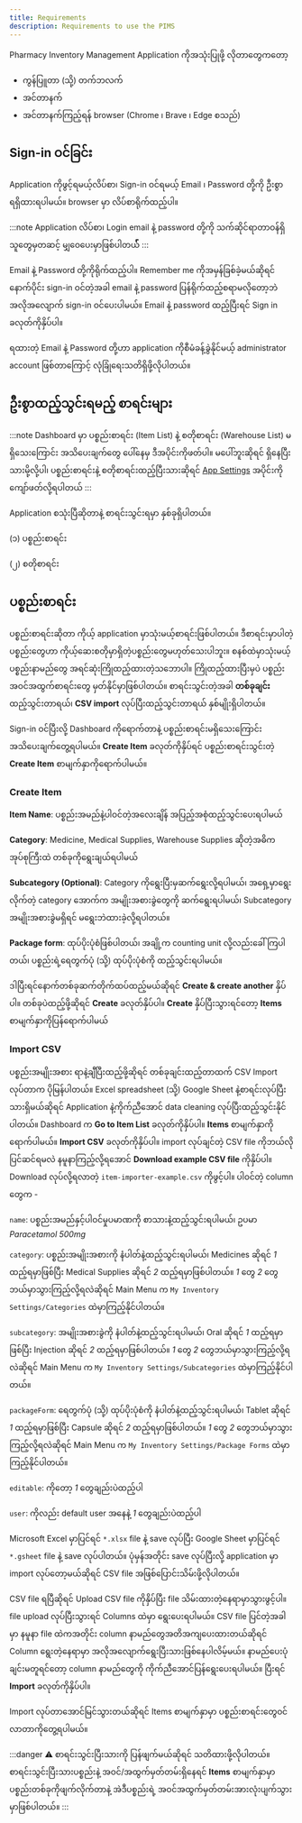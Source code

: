 ```yaml
---
title: Requirements
description: Requirements to use the PIMS
---
```


Pharmacy Inventory Management Application ကိုအသုံးပြုဖို့ လိုတာတွေကတော့

- ကွန်ပြူတာ (သို့) တက်ဘလက်
- အင်တာနက်
- အင်တာနက်ကြည့်ရန် browser (Chrome ၊ Brave ၊ Edge စသည်)

## Sign-in ဝင်ခြင်း

Application ကိုဖွင့်ရမယ့်လိပ်စာ၊ Sign-in ဝင်ရမယ့် Email ၊ Password တို့ကို ဦးစွာရရှိထားရပါမယ်။ browser မှာ လိပ်စာရိုက်ထည့်ပါ။

:::note
Application လိပ်စာ၊ Login email နဲ့ password တို့ကို သက်ဆိုင်ရာတာဝန်ရှိသူတွေမှတဆင့် မျှဝေပေးမှာဖြစ်ပါတယ်််််််််််််််််််််
:::

Email နဲ့ Password တို့ကိုရိုက်ထည့်ပါ။ Remember me ကိုအမှန်ခြစ်ခဲ့မယ်ဆိုရင် နောက်ပိုင်း sign-in ဝင်တဲ့အခါ email နဲ့ password ပြန်ရိုက်ထည့်စရာမလိုတော့ဘဲ အလိုအလျောက် sign-in ဝင်ပေးပါမယ်။ Email နဲ့ password ထည့်ပြီးရင် Sign in ခလုတ်ကိုနှိပ်ပါ။

ရထားတဲ့ Email နဲ့ Password တို့ဟာ application ကိုစီမံခန့်ခွဲနိုင်မယ့် administrator account ဖြစ်တာကြောင့် လုံခြုံရေးသတိရှိဖို့လိုပါတယ်။
## ဦးစွာထည့်သွင်းရမည့် စာရင်းများ

:::note
Dashboard မှာ ပစ္စည်းစာရင်း (Item List) နဲ့ စတိုစာရင်း (Warehouse List) မရှိသေးကြောင်း အသိပေးချက်တွေ ပေါ်နေမှ ဒီအပိုင်းကိုဖတ်ပါ။ မပေါ်ဘူးဆိုရင် ရှိနေပြီးသားမို့လို့ပါ၊ ပစ္စည်းစာရင်းနဲ့ စတိုစာရင်းထည့်ပြီးသားဆိုရင် [App Settings](https://www.notion.so/Pharmacy-Inventory-Management-Application-4ce48032743e4efaab2a5f131c4b3734?pvs=21) အပိုင်းကိုကျော်ဖတ်လို့ရပါတယ်
:::

Application စသုံးပြီဆိုတာနဲ့ စာရင်းသွင်းရမှာ နှစ်ခုရှိပါတယ်။

(၁) ပစ္စည်းစာရင်း

(၂) စတိုစာရင်း
## ပစ္စည်းစာရင်း
ပစ္စည်းစာရင်းဆိုတာ ကိုယ့် application မှာသုံးမယ့်စာရင်းဖြစ်ပါတယ်။ ဒီစာရင်းမှာပါတဲ့ပစ္စည်းတွေဟာ ကိုယ့်ဆေးစတိုမှာရှိတဲ့ပစ္စည်းတွေမဟုတ်သေးပါဘူး။ စနစ်ထဲမှာသုံးမယ့်ပစ္စည်းနာမည်တွေ အရင်ဆုံးကြိုထည့်ထားတဲ့သဘောပါ။ ကြိုထည့်ထားပြီးမှပဲ ပစ္စည်းအဝင်အထွက်စာရင်းတွေ မှတ်နိုင်မှာဖြစ်ပါတယ်။ စာရင်းသွင်းတဲ့အခါ **တစ်ခုချင်း**ထည့်သွင်းတာရယ်၊ **CSV import** လုပ်ပြီးထည့်သွင်းတာရယ် နှစ်မျိုးရှိပါတယ်။

Sign-in ဝင်ပြီးလို့ Dashboard ကိုရောက်တာနဲ့ ပစ္စည်းစာရင်းမရှိသေးကြောင်း အသိပေးချက်တွေ့ရပါမယ်။ **Create Item** ခလုတ်ကိုနှိပ်ရင် ပစ္စည်းစာရင်းသွင်းတဲ့ **Create Item** စာမျက်နှာကိုရောက်ပါမယ်။
### Create Item

**Item Name**: ပစ္စည်းအမည်နဲ့ပါဝင်တဲ့အလေးချိန် အပြည့်အစုံထည့်သွင်းပေးရပါမယ်

**Category**: Medicine, Medical Supplies, Warehouse Supplies ဆိုတဲ့အဓိကအုပ်စုကြီးထဲ တစ်ခုကိုရွေးချယ်ရပါမယ်

**Subcategory (Optional)**: Category ကိုရွေးပြီးမှဆက်ရွေးလို့ရပါမယ်၊ အရှေ့မှာရွေးလိုက်တဲ့ category အောက်က အမျိုးအစားခွဲတွေကို ဆက်ရွေးရပါမယ်၊ Subcategory အမျိုးအစားခွဲမရှိရင် မရွေးဘဲထားခဲ့လို့ရပါတယ်။

**Package form**: ထုပ်ပိုးပုံစံဖြစ်ပါတယ်၊ အချို့က counting unit လို့လည်းခေါ်ကြပါတယ်၊ ပစ္စည်းရဲ့ရေတွက်ပုံ (သို့) ထုပ်ပိုးပုံစံကို ထည့်သွင်းရပါမယ်။

ဒါပြီးရင်နောက်တစ်ခုဆက်တိုက်ထပ်ထည့်မယ်ဆိုရင် **Create & create another** နှိပ်ပါ။ တစ်ခုပဲထည့်ဖို့ဆိုရင် **Create** ခလုတ်နှိပ်ပါ။ **Create** နှိပ်ပြီးသွားရင်တော့ **Items** စာမျက်နှာကိုပြန်ရောက်ပါမယ်
### Import CSV

ပစ္စည်းအမျိုးအစား ရာနဲ့ချီပြီးထည့်ဖို့ဆိုရင် တစ်ခုချင်းထည့်တာထက် CSV Import လုပ်တာက ပိုမြန်ပါတယ်။ Excel spreadsheet (သို့) Google Sheet နဲ့စာရင်းလုပ်ပြီးသားရှိမယ်ဆိုရင် Application နဲ့ကိုက်ညီအောင် data cleaning လုပ်ပြီးထည့်သွင်းနိုင်ပါတယ်။ Dashboard က **Go to Item List** ခလုတ်ကိုနှိပ်ပါ။ **Items** စာမျက်နှာကိုရောက်ပါမယ်။ **Import CSV** ခလုတ်ကိုနှိပ်ပါ။ import လုပ်ချင်တဲ့ CSV file ကိုဘယ်လိုပြင်ဆင်ရမလဲ နမူနာကြည့်လို့ရအောင် **Download example CSV file** ကိုနှိပ်ပါ။ Download လုပ်လို့ရလာတဲ့ `item-importer-example.csv` ကိုဖွင့်ပါ။ ပါဝင်တဲ့ column တွေက -

`name`: ပစ္စည်းအမည်နှင့်ပါဝင်မှုပမာဏကို စာသားနဲ့ထည့်သွင်းရပါမယ်၊ ဥပမာ *Paracetamol 500mg*

`category`: ပစ္စည်းအမျိုးအစားကို နံပါတ်နဲ့ထည့်သွင်းရပါမယ်၊ Medicines ဆိုရင် *1* ထည့်ရမှာဖြစ်ပြီး Medical Supplies ဆိုရင် *2* ထည့်ရမှာဖြစ်ပါတယ်။ *1* တွေ *2* တွေဘယ်မှာသွားကြည့်လို့ရလဲဆိုရင် Main Menu က `My Inventory Settings/Categories` ထဲမှာကြည့်နိုင်ပါတယ်။

`subcategory`: အမျိုးအစားခွဲကို နံပါတ်နဲ့ထည့်သွင်းရပါမယ်၊ Oral ဆိုရင် *1* ထည့်ရမှာဖြစ်ပြီး Injection ဆိုရင် *2* ထည့်ရမှာဖြစ်ပါတယ်။ *1* တွေ *2* တွေဘယ်မှာသွားကြည့်လို့ရလဲဆိုရင် Main Menu က `My Inventory Settings/Subcategories` ထဲမှာကြည့်နိုင်ပါတယ်။

`packageForm`: ရေတွက်ပုံ (သို့) ထုပ်ပိုးပုံစံကို နံပါတ်နဲ့ထည့်သွင်းရပါမယ်၊ Tablet ဆိုရင် *1* ထည့်ရမှာဖြစ်ပြီး Capsule ဆိုရင် *2* ထည့်ရမှာဖြစ်ပါတယ်။ *1* တွေ *2* တွေဘယ်မှာသွားကြည့်လို့ရလဲဆိုရင် Main Menu က `My Inventory Settings/Package Forms` ထဲမှာကြည့်နိုင်ပါတယ်။

`editable`: ကိုတော့ *1* တွေချည်းပဲထည့်ပါ

`user`: ကိုလည်း default user အနေနဲ့ *1* တွေချည်းပဲထည့်ပါ

Microsoft Excel မှာပြင်ရင် `*.xlsx` file နဲ့ save လုပ်ပြီး Google Sheet မှာပြင်ရင် `*.gsheet` file နဲ့ save လုပ်ပါတယ်။ ပုံမှန်အတိုင်း save လုပ်ပြီးလို့ application မှာ import လုပ်တော့မယ်ဆိုရင် CSV file အဖြစ်ပြောင်းသိမ်းဖို့လိုပါတယ်။

CSV file ရပြီဆိုရင် Upload CSV file ကိုနှိပ်ပြီး file သိမ်းထားတဲ့နေရာမှာသွားဖွင့်ပါ။ file upload လုပ်ပြီးသွားရင် Columns ထဲမှာ ရွေးပေးရပါမယ်။ CSV file ပြင်တဲ့အခါမှာ နမူနာ file ထဲကအတိုင်း column နာမည်တွေအတိအကျပေးထားတယ်ဆိုရင် Column ရွေးတဲ့နေရာမှာ အလိုအလျောက်ရွေးပြီးသားဖြစ်နေပါလိမ့်မယ်။ နာမည်ပေးပုံချင်းမတူရင်တော့ column နာမည်တွေကို ကိုက်ညီအောင်ပြန်ရွေးပေးရပါမယ်။ ပြီးရင် **Import** ခလုတ်ကိုနှိပ်ပါ။

Import လုပ်တာအောင်မြင်သွားတယ်ဆိုရင် Items စာမျက်နှာမှာ ပစ္စည်းစာရင်းတွေဝင်လာတာကိုတွေ့ရပါမယ်။

:::danger
⚠️ စာရင်းသွင်းပြီးသားကို ပြန်ဖျက်မယ်ဆိုရင် သတိထားဖို့လိုပါတယ်။ စာရင်းသွင်းပြီးသားပစ္စည်းနဲ့ အဝင်/အထွက်မှတ်တမ်းရှိနေရင် **Items** စာမျက်နှာမှာ ပစ္စည်းတစ်ခုကိုဖျက်လိုက်တာနဲ့ အဲဒီပစ္စည်းရဲ့ အဝင်အထွက်မှတ်တမ်းအားလုံးပျက်သွားမှာဖြစ်ပါတယ်။
:::